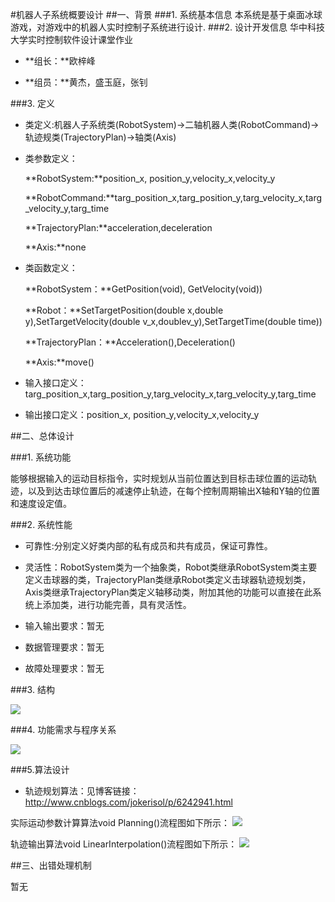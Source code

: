 #机器人子系统概要设计
##一、背景
###1. 系统基本信息
本系统是基于桌面冰球游戏，对游戏中的机器人实时控制子系统进行设计.
###2. 设计开发信息
华中科技大学实时控制软件设计课堂作业

* **组长：**欧梓峰

* **组员：**黄杰，盛玉庭，张钊

###3. 定义

* 类定义:机器人子系统类(RobotSystem)->二轴机器人类(RobotCommand)->轨迹规类(TrajectoryPlan)->轴类(Axis)

* 类参数定义：
 
     **RobotSystem:**position\_x, position\_y,velocity\_x,velocity\_y

     **RobotCommand:**targ\_position\_x,targ\_position\_y,targ\_velocity\_x,targ\_velocity\_y,targ\_time
     
     **TrajectoryPlan:**acceleration,deceleration

     **Axis:**none

* 类函数定义：

     **RobotSystem：**GetPosition(void), GetVelocity(void))

     **Robot：**SetTargetPosition(double x,double y),SetTargetVelocity(double v\_x,doublev\_y),SetTargetTime(double time))
  
     **TrajectoryPlan：**Acceleration(),Deceleration()

     **Axis:**move()

* 输入接口定义：targ\_position\_x,targ\_position\_y,targ\_velocity\_x,targ\_velocity\_y,targ\_time

* 输出接口定义：position\_x, position\_y,velocity\_x,velocity\_y


##二、总体设计

###1. 系统功能

能够根据输入的运动目标指令，实时规划从当前位置达到目标击球位置的运动轨迹，以及到达击球位置后的减速停止轨迹，在每个控制周期输出X轴和Y轴的位置和速度设定值。

###2. 系统性能

* 可靠性:分别定义好类内部的私有成员和共有成员，保证可靠性。

* 灵活性：RobotSystem类为一个抽象类，Robot类继承RobotSystem类主要定义击球器的类，TrajectoryPlan类继承Robot类定义击球器轨迹规划类，Axis类继承TrajectoryPlan类定义轴移动类，附加其他的功能可以直接在此系统上添加类，进行功能完善，具有灵活性。

* 输入输出要求：暂无

* 数据管理要求：暂无

* 故障处理要求：暂无

###3. 结构

![](http://images2015.cnblogs.com/blog/1069362/201612/1069362-20161230143936820-1014923725.png)



###4. 功能需求与程序关系

![](http://images2015.cnblogs.com/blog/1069362/201612/1069362-20161230145139836-871844856.png)



###5.算法设计
- 轨迹规划算法：见博客链接：http://www.cnblogs.com/jokerisol/p/6242941.html

实际运动参数计算算法void Planning()流程图如下所示：
![](http://images2015.cnblogs.com/blog/1069177/201701/1069177-20170103150358300-705317440.png)

轨迹输出算法void LinearInterpolation()流程图如下所示：
![](http://images2015.cnblogs.com/blog/1069177/201701/1069177-20170103150917550-817772413.png)


##三、出错处理机制

暂无
